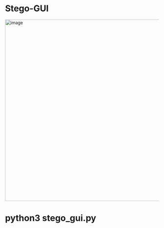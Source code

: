 # Stego-GUI
<img width="733" height="595" alt="image" src="https://github.com/user-attachments/assets/a8e0f536-2b04-481f-9fcd-f731afd4cf03" />

<h1>python3 stego_gui.py</h1>
